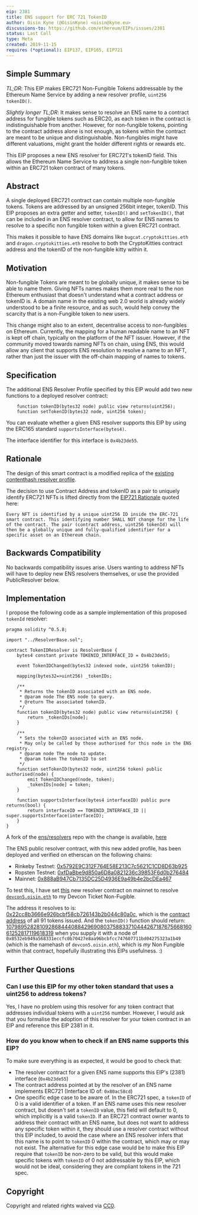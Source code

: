 ```yaml
---
eip: 2381
title: ENS support for ERC 721 TokenID
author: Oisin Kyne (@OisinKyne) <oisin@kyne.eu>
discussions-to: https://github.com/ethereum/EIPs/issues/2381
status: Last Call
type: Meta
created: 2019-11-15
requires (*optional): EIP137, EIP165, EIP721
---
```


<!--You can leave these HTML comments in your merged EIP and delete the visible duplicate text guides, they will not appear and may be helpful to refer to if you edit it again. This is the suggested template for new EIPs. Note that an EIP number will be assigned by an editor. When opening a pull request to submit your EIP, please use an abbreviated title in the filename, `eip-draft_title_abbrev.md`. The title should be 44 characters or less.-->

## Simple Summary

<!--"If you can't explain it simply, you don't understand it well enough." Provide a simplified and layman-accessible explanation of the EIP.-->

_TL;DR_: This EIP makes ERC721 Non-Fungible Tokens addressable by the Ethereum Name Service by adding a new resolver profile, `uint256 tokenID()`.

_Slightly longer TL;DR_: It makes sense to resolve an ENS name to a contract address for fungible tokens such as ERC20, as each token in the contract is indistinguishable from another. However, for non-fungible tokens, pointing to the contract address alone is not enough, as tokens within the contract are meant to be unique and distinguishable. Non-fungibles might have different valuations, might grant the holder different rights or rewards etc.

This EIP proposes a new ENS resolver for ERC721's tokenID field. This allows the Ethereum Name Service to address a single non-fungible token within an ERC721 token contract of many tokens.

## Abstract

<!--A short (~200 word) description of the technical issue being addressed.-->

A single deployed ERC721 contract can contain multiple non-fungible tokens. Tokens are addressed by an unsigned 256bit integer, tokenID. This EIP proposes an extra getter and setter, `tokenID()` and `setTokenID()`, that can be included in an ENS resolver contract, to allow for ENS names to resolve to a specific non fungible token within a given ERC721 contract.

This makes it possible to have ENS domains like `bugcat.cryptokitties.eth` and `dragon.cryptokitties.eth` resolve to both the CryptoKitties contract address and the tokenID of the non-fungible kitty within it.

## Motivation

<!--The motivation is critical for EIPs that want to change the Ethereum protocol. It should clearly explain why the existing protocol specification is inadequate to address the problem that the EIP solves. EIP submissions without sufficient motivation may be rejected outright.-->

Non-fungible Tokens are meant to be globally unique, it makes sense to be able to name them. Giving NFTs names makes them more real to the non Ethereum enthusiast that doesn't understand what a contract address or tokenID is. A domain name in the existing web 2.0 world is already widely understood to be a finite resource, and as such, would help convey the scarcity that is a non-Fungible token to new users.

This change might also to an extent, decentralise access to non-fungibles on Ethereum. Currently, the mapping for a human readable name to an NFT is kept off chain, typically on the platform of the NFT issuer. However, if the community moved towards naming NFTs on chain, using ENS, this would allow any client that supports ENS resolution to resolve a name to an NFT, rather than just the issuer with the off-chain mapping of names to tokens.

## Specification

<!--The technical specification should describe the syntax and semantics of any new feature. The specification should be detailed enough to allow competing, interoperable implementations for any of the current Ethereum platforms (go-ethereum, parity, cpp-ethereum, ethereumj, ethereumjs, and [others](https://github.com/ethereum/wiki/wiki/Clients)).-->

The additional ENS Resolver Profile specified by this EIP would add two new functions to a deployed resolver contract:

```
    function tokenID(bytes32 node) public view returns(uint256);
    function setTokenID(bytes32 node, uint256 token);
```

You can evaluate whether a given ENS resolver supports this EIP by using the ERC165 standard `supportsInterface(bytes4)`.

The interface identifier for this interface is `0x4b23de55`.

## Rationale

<!--The rationale fleshes out the specification by describing what motivated the design and why particular design decisions were made. It should describe alternate designs that were considered and related work, e.g. how the feature is supported in other languages. The rationale may also provide evidence of consensus within the community, and should discuss important objections or concerns raised during discussion.-->

The design of this smart contract is a modified replica of the [existing contenthash resolver profile](https://github.com/ensdomains/resolvers/blob/master/contracts/profiles/ContentHashResolver.sol).

The decision to use Contract Address and tokenID as a pair to uniquely identify ERC721 NFTs is lifted directly from the [EIP721 Rationale](https://github.com/ethereum/EIPs/blob/master/EIPS/eip-721.md#rationale) quoted here:

    Every NFT is identified by a unique uint256 ID inside the ERC-721 smart contract. This identifying number SHALL NOT change for the life of the contract. The pair (contract address, uint256 tokenId) will then be a globally unique and fully-qualified identifier for a specific asset on an Ethereum chain.

## Backwards Compatibility

<!--All EIPs that introduce backwards incompatibilities must include a section describing these incompatibilities and their severity. The EIP must explain how the author proposes to deal with these incompatibilities. EIP submissions without a sufficient backwards compatibility treatise may be rejected outright.-->

No backwards compatibility issues arise. Users wanting to address NFTs will have to deploy new ENS resolvers themselves, or use the provided PublicResolver below.

## Implementation

<!--The implementations must be completed before any EIP is given status "Final", but it need not be completed before the EIP is accepted. While there is merit to the approach of reaching consensus on the specification and rationale before writing code, the principle of "rough consensus and running code" is still useful when it comes to resolving many discussions of API details.-->

I propose the following code as a sample implementation of this proposed `tokenId` resolver:

```solidity
pragma solidity ^0.5.8;

import "../ResolverBase.sol";

contract TokenIDResolver is ResolverBase {
    bytes4 constant private TOKENID_INTERFACE_ID = 0x4b23de55;

    event TokenIDChanged(bytes32 indexed node, uint256 tokenID);

    mapping(bytes32=>uint256) _tokenIDs;

    /**
     * Returns the tokenID associated with an ENS node.
     * @param node The ENS node to query.
     * @return The associated tokenID.
     */
    function tokenID(bytes32 node) public view returns(uint256) {
        return _tokenIDs[node];
    }

    /**
     * Sets the tokenID associated with an ENS node.
     * May only be called by those authorised for this node in the ENS registry.
     * @param node The node to update.
     * @param token The tokenID to set
     */
    function setTokenID(bytes32 node, uint256 token) public authorised(node) {
        emit TokenIDChanged(node, token);
        _tokenIDs[node] = token;
    }

    function supportsInterface(bytes4 interfaceID) public pure returns(bool) {
        return interfaceID == TOKENID_INTERFACE_ID || super.supportsInterface(interfaceID);
    }
}
```

A fork of the [ens/resolvers](https://github.com/ensdomains/resolvers) repo with the change is available, [here](https://github.com/OisinKyne/resolvers/blob/master/contracts/profiles/TokenIDResolver.sol)

The ENS public resolver contract, with this new added profile, has been deployed and verified on etherscan on the following chains:

- Rinkeby Testnet: [0x5792E9C312F764E58E213C7c5621C1CD8D63b925](https://rinkeby.etherscan.io/address/0x5792e9c312f764e58e213c7c5621c1cd8d63b925)
- Ropsten Testnet: [0xfDaBbe9d850a6D8a0821236c39853F6d0b276484](https://ropsten.etherscan.io/address/0xfdabbe9d850a6d8a0821236c39853f6d0b276484)
- Mainnet: [0x888aB947Cb7135DC25D4936E9a49b4e2bcDEa467](https://etherscan.io/address/0x888ab947cb7135dc25d4936e9a49b4e2bcdea467)

To test this, I have set [this](https://etherscan.io/address/0x888ab947cb7135dc25d4936e9a49b4e2bcdea467) new resolver contract on mainnet to resolve [`devcon5.oisin.eth`](https://etherscan.io/enslookup?q=devcon5.oisin.eth) to my Devcon Ticket Non-Fugible.

The address it resolves to is:
[0x22cc8b3666e926bcbf58cb726143b2b044c80a0c](https://etherscan.io/token/0x22cc8b3666e926bcbf58cb726143b2b044c80a0c), which is the [contract address](https://etherscan.io/token/0x22cc8b3666e926bcbf58cb726143b2b044c80a0c) of all 91 tokens issued.
And the `tokenID()` function should return:
[10798952828109286844408842969080375883371044426718767566816061252817119618319](https://etherscan.io/token/0x22cc8b3666e926bcbf58cb726143b2b044c80a0c?a=10798952828109286844408842969080375883371044426718767566816061252817119618319) when you supply it with a node of `0x0532eb949a568331eccfc0b70427e8aa96bcbfcc747607711bd04275323a1b49` (which is the namehash of `devcon5.oisin.eth`), which is _my_ Non Fungible within that contract, hopefully illustrating this EIPs usefulness. :)

## Further Questions

### Can I use this EIP for my other token standard that uses a uint256 to address tokens?

Yes, I have no problem using this resolver for any token contract that addresses individual tokens with a `uint256` number. However, I would ask that you formalise the adoption of this resolver for your token contract in an EIP and reference this EIP 2381 in it.

### How do you know when to check if an ENS name supports this EIP?

To make sure everything is as expected, it would be good to check that:

- The resolver contract for a given ENS name supports this EIP's (2381) interface (`0x4b23de55`)
- The contract address pointed at by the resolver of an ENS name implements ERC721 (Interface ID of: `0x80ac58cd`)
- One specific edge case to be aware of. In the ERC721 spec, a `tokenID` of 0 is a valid identifier of a token. If an ENS name uses this new resolver contract, but doesn't set a `tokenID` value, this field will default to 0, which implicitly is a valid `tokenID`. If an ERC721 contract owner wants to address their contract with an ENS name, but does not want to address any specific token within it, they should use a resolver contract without this EIP included, to avoid the case where an ENS resolver infers that this name is to point to `tokenID` 0 within the contract, which may or may not exist. The alternative for this edge case would be to make this EIP require that `tokenID` be non-zero to be valid, but this would make specific tokens with `tokenID` of 0 not addressable by this EIP, which would not be ideal, considering they are compliant tokens in the 721 spec.

## Copyright

Copyright and related rights waived via [CC0](https://creativecommons.org/publicdomain/zero/1.0/).
